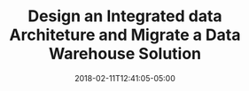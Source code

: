 ---
title: Design an Integrated data Architeture and Migrate a Data Warehouse Solution
date: 2018-02-11T12:41:05-05:00
description: >
  De Goudse verzekering designed and built the new enterprise-wide IT architecture. This included setting up an integrated data architecture with the requirement to use MarkLogic due to previous investments. The old on-premises data warehouse also needed to be migrated to Azure. My role as solution architect was to support the enterprise architects, create the target architecture for the solution and plan the migration.
tags: 
  - Motion10
  - Analysis Services
  - SQL Managed Instance
  - Mark Logic
  - SSIS
  - Migration
  - Data Lake
  - Data Factory
duration: 3
client: De Goudse Verzekeringen
role: Solution Architect
weight: 10
---